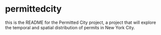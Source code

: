 permittedcity
=============

this is the README for the Permitted City project, a project that will explore the temporal and spatial distribution of permits in New York City. 
